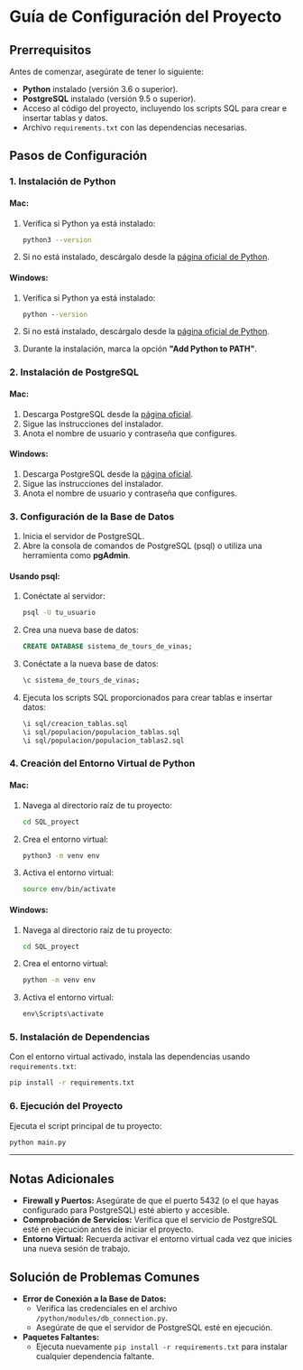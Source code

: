 
# Guía de Configuración del Proyecto

## Prerrequisitos

Antes de comenzar, asegúrate de tener lo siguiente:

- **Python** instalado (versión 3.6 o superior).
- **PostgreSQL** instalado (versión 9.5 o superior).
- Acceso al código del proyecto, incluyendo los scripts SQL para crear e insertar tablas y datos.
- Archivo `requirements.txt` con las dependencias necesarias.

## Pasos de Configuración

### 1. Instalación de Python

#### **Mac:**

1. Verifica si Python ya está instalado:

   ```bash
   python3 --version
   ```

2. Si no está instalado, descárgalo desde la [página oficial de Python](https://www.python.org/downloads/macos/).

#### **Windows:**

1. Verifica si Python ya está instalado:

   ```cmd
   python --version
   ```

2. Si no está instalado, descárgalo desde la [página oficial de Python](https://www.python.org/downloads/windows/).
3. Durante la instalación, marca la opción **"Add Python to PATH"**.

### 2. Instalación de PostgreSQL

#### **Mac:**

1. Descarga PostgreSQL desde la [página oficial](https://www.postgresql.org/download/macosx/).
2. Sigue las instrucciones del instalador.
3. Anota el nombre de usuario y contraseña que configures.

#### **Windows:**

1. Descarga PostgreSQL desde la [página oficial](https://www.postgresql.org/download/windows/).
2. Sigue las instrucciones del instalador.
3. Anota el nombre de usuario y contraseña que configures.

### 3. Configuración de la Base de Datos

1. Inicia el servidor de PostgreSQL.
2. Abre la consola de comandos de PostgreSQL (psql) o utiliza una herramienta como **pgAdmin**.

#### **Usando psql:**

1. Conéctate al servidor:

   ```bash
   psql -U tu_usuario
   ```

2. Crea una nueva base de datos:

   ```sql
   CREATE DATABASE sistema_de_tours_de_vinas;
   ```

3. Conéctate a la nueva base de datos:

   ```sql
   \c sistema_de_tours_de_vinas;
   ```

4. Ejecuta los scripts SQL proporcionados para crear tablas e insertar datos:

   ```bash
   \i sql/creacion_tablas.sql
   \i sql/populacion/populacion_tablas.sql
   \i sql/populacion/populacion_tablas2.sql
   ```

### 4. Creación del Entorno Virtual de Python

#### **Mac:**

1. Navega al directorio raíz de tu proyecto:

   ```bash
   cd SQL_proyect
   ```

2. Crea el entorno virtual:

   ```bash
   python3 -m venv env
   ```

3. Activa el entorno virtual:

   ```bash
   source env/bin/activate
   ```

#### **Windows:**

1. Navega al directorio raíz de tu proyecto:

   ```cmd
   cd SQL_proyect
   ```

2. Crea el entorno virtual:

   ```cmd
   python -m venv env
   ```

3. Activa el entorno virtual:

   ```cmd
   env\Scripts\activate
   ```

### 5. Instalación de Dependencias

Con el entorno virtual activado, instala las dependencias usando `requirements.txt`:

```bash
pip install -r requirements.txt
```

### 6. Ejecución del Proyecto

Ejecuta el script principal de tu proyecto:

```bash
python main.py
```

---

## Notas Adicionales

- **Firewall y Puertos:** Asegúrate de que el puerto 5432 (o el que hayas configurado para PostgreSQL) esté abierto y accesible.
- **Comprobación de Servicios:** Verifica que el servicio de PostgreSQL esté en ejecución antes de iniciar el proyecto.
- **Entorno Virtual:** Recuerda activar el entorno virtual cada vez que inicies una nueva sesión de trabajo.

## Solución de Problemas Comunes

- **Error de Conexión a la Base de Datos:**
  - Verifica las credenciales en el archivo `/python/modules/db_connection.py`.
  - Asegúrate de que el servidor de PostgreSQL esté en ejecución.
- **Paquetes Faltantes:**
  - Ejecuta nuevamente `pip install -r requirements.txt` para instalar cualquier dependencia faltante.
